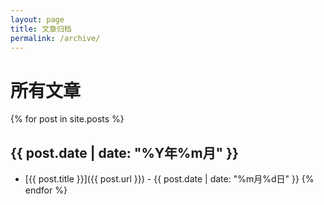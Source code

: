 ```yaml
---
layout: page
title: 文章归档
permalink: /archive/
---
```


# 所有文章

{% for post in site.posts %}
## {{ post.date | date: "%Y年%m月" }}

- [{{ post.title }}]({{ post.url }}) - {{ post.date | date: "%m月%d日" }}
{% endfor %}
